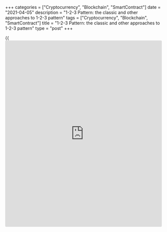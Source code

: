 +++
categories = ["Cryptocurrency", "Blockchain", "SmartContract"]
date = "2021-04-05"
description = "1-2-3 Pattern: the classic and other approaches to 1-2-3 pattern"
tags = ["Cryptocurrency", "Blockchain", "SmartContract"]
title = "1-2-3 Pattern: the classic and other approaches to 1-2-3 pattern"
type = "post"
+++

{{<iframe id="large-banner" src="https://www.bounty.group/#slide=26.0" width="100%" height="600" scrolling="no" style="border: 0px solid rgb(216, 221, 230); border-radius: 3px;">}}

2021-04-05

2021-04-05

1-2-3 Pattern: candlestick model tradingDmitri Demidenko

Trend is your friend, trade along the trend. This trivial truth looks at
any beginner trader from every textbook on technical analysis. It would
seem that nothing is easier: determine the direction of price movement,
wait for the correction and buy something that has become cheaper if the
market is dominated by bulls; or sell something that is more expensive
if the initiative belongs to the bears. In reality, it's not so simple.
The desire to act together with the crowd often turns into losses.
Ultimately, if the majority were always right, the sun would still
rotate around the Earth.

Tendencies often unfold on the background of the formation and
implementation of countertrend patterns. One of them is 1-2-3.
Graphically it looks like a combination of three extremes, the second of
which is a correctional one. In this case, in the conditions of the
bullish market, point 3 is always below point 1. If the situation is
controlled by bears, point 3, on the contrary, will be located above
point 1.

The article covers the following subjects:

## 1-2-3 Pattern: Easy to Hard

The classical approach to pattern 1-2-3 involves opening short positions
at the break of the correctional low. The buyers who seriously expect
the upward trend to be restored are most likely to have set their stop
orders there. Their avalanche triggering allows you to see a sharp
downward movement in the chart. It makes sense to set the stop order
just above point 3. The simplest exit from a position is based on the
formation and implementation of the reverse model.

The principle "sell (buy) and hold" is not good for everyone, because
after having lost profit several times, the trader begins to doubt its
effectiveness. They can use the method of partial consolidation of a
positive financial result by using various methods of position
management. In particular, a rather popular approach is the use of
profit factor. It is based on the principle that the potential profit
should be 3-4 times greater than the risk accepted by the trader. In
this scenario, even a trading system with a probability of less than 50%
will give positive financial results.

When opening a position, three lots (or three parts of the lot,
depending on the size of the deposit) are used. The first of them is
closed when profit reaches the stop order (R), which is then moved to
the breakeven point. Reverse trades for the second and third lots are
made when quotes fall to the 2R and 3R levels.

If you find the strength to use the principle "sell (buy) and hold",
then instead of partially consolidating the positive financial results,
you can simply move stop orders first to the break-even point, and then
to the profit-factor levels indicated.

Using the methods of harmonious trading allows you to modify the above
strategy. The places of divisible R are occupied by the Fibonacci levels
161.8%, 261.8% and 423.6%. At first glance, this approach looks more
logical than the previous one, because initially the trader has no
confidence in the trend reversal, so it makes sense to give preference
to narrower stop orders. In the future, as faith grows in the changing
trend, they can be expanded.

It should be noted that the classical approach based on the breakthrough
of the corrective extremum is not the only one. Aggressive traders can
take the trend line drawn through point 2 and the previous low by storm.
A short trade is opened at the breakout price or at the closing price of
the breakout bar.

Some traders like to take advantage of the 1-2-3 pattern, while others
hate it. The latter, as a rule, are people who try to earn on each
graphic configuration. This is an extremely dangerous approach. The
pattern needs a system of filters to improve the efficiency of trading.
We will talk about them in the following articles.

## The 1-2-3 pattern filters

You don't like cats? You simply don't know [how to](https://www.playgroundfx.com/blog/forex-trading-how-to/) cook them! Some
traders consider the 1-2-3 pattern described in the previous articles as
an essential element of the working trading system, but others, on the
contrary, are sure that its use is a waste of time. Indeed, if you play
out absolutely all the graphic patterns of this type emerging on the
market, the number of trades will go off scale, but their effectiveness
will not satisfy a Forex trader. To improve it, many people use a filter
or a filter system, after histrical pre-testing of the trading strategy.

Filter is a matter of personal taste. It often cuts off losing trades,
on the other hand, you can also miss the profitable ones. Perhaps the
main advantage of the restrictions is the formation of a clear trading
system that will be more effective than that of the competitor.

The simplest filter for 1-2-3 pattern is called rule 10-20-50. The first
two digits are the minimum and maximum number of bars located between
points 1 and 3, the last number is the size of the corrective movement
from the descending (ascending wave), resulting in the formation of a
low (high) in point 1. Thus, to make a trade using the 1-2-3 pattern in
a 4-hour NZD/USD chart, it is required that point 2 is at a level of at
least 50% of the last descending wave (in our example - between 50% and
61.8 %). If this does not happen, the 1-2-3 pattern is ignored.

The 1-2-3 pattern can be combined quite successfully with the principles
and tools of volume spread analysis (VSA). So according to the latter,
the strength of the trend is confirmed by growing volumes, while
correction, as a rule, is characterized by a decline in the volumes. In
the example with AUD/USD, the implementation of the reversal patter
finds confirmation in the trading activity. At the same time, an
important bar is being formed near point 3, indicating a high risk of a
decline.

As filters for the described graphical configuration, we can use not
only price action tools, but also standard or non-standard indicators.
The trader will play out the 1-2-3 pattern only if they see a divergence
- different locations of tops (bottoms) in the charts of currency pairs
and indicators. For example, in a 4-hour time frame for EUR/CAD there is
a discrepancy between the dynamics of the quotations and the MACD. In
the chart, the tops in the growing market are declining, while the
indicator consolidates their growth. Divergence allows a trader to
effectively enter a short position.



As indicators, we can use both trend indicators (as in the above example
- MACD) and oscillators, some of which are based on the detection of
overbought-oversold zones.

If you succumb to the general criticism and believe that the indicators
based on prices are lagging, you can return to the price action methods.
My experience suggests that speed is important in the implementation of
the reversal model. If the trend line constructed on the basis of point
2 and the previous fractal breaks through three bars, then the bulls in
the growing market run away from the battlefield, having lost faith in
their abilities to restore the uptrend.

It should be noted that the trader must initially determine the time
interval to work with. This is necessary to ensure that by leaping from
one time frame to another, filters are not artificially changed. Simply
put, do not be like a pig that will always find mud.

## 1-2-3 Pattern: from Roller coasters to Consolidation

Sometimes after reaching the top, the market falls down like a stone,
sometimes it starts to lose momentum and form consolidation ranges. As a
rule, in the first case, large players do not have time to take profits
at the optimal level, as they cannot find the required number of buyers.
In order to reduce the risks of such a scenario, they deliberately try
to assure their opponents that the uptrend is not yet complete, and the
situation may become favorable for the bulls at any moment. Alas, this
is just a deception, a trap created in order to take money from the
plankton.

### The formation of trading ranges

With regard to the 1-2-3 pattern, to which [several previous
materials][1] have been devoted, the formation of consolidation allows
us to talk about the varieties of the pattern. Often, the trading range
is formed within the wave 2-3, but a wider spread of waves should not
scare you, because it allows you to implement a variety of strategies.



The most popular variety of 1-2-3 pattern is the _**Splash and Shelf**_
model described in Linda Raschke's best-selling book Secrets of Top
Trading Performance. She assumes the formation of a peak in conditions
of a bullish trend with the subsequent formation of consolidation.
Within its framework, the big players who have had a change of heart
about the Canadian dollar are trying to identify the presence of serious
opponents and (or) close the previously formed long positions in the
USD/CAD at acceptable levels. The market mood is changing rapidly, and
the bears intercept the initiative in case the lower border of the
trading range (the shelf) is broken. This is the entry point to the
short position. Conservative traders should click SELL after the closure
of the breakout bar. It must be below the shelf.

The _**Splash and Shelf**_ pattern, unlike 1-2-3, is not an exclusively
reversal model. It can be played out in BUY on the bullish market if the
quotes have approached the upper boundary of the consolidation range,
and then took it by storm and took the buyers to the operational space.
However, bears often arrange traps for their opponents. One of them is
related to the formation of the pattern _**Fakeout-Shakeout**_. The key
condition for its formation is an unsuccessful testing or the so-called
false breakout of one of the boundaries of the consolidation range.



If the quotes of a currency pair return to its middle, there is your
entry point to the short position. A stop order should be set at the
level of one of the previous extremes. Conservative trading involves
entering into shorts at the breakout of the lower boundary of the shelf.
In the EUR/USD example, it is located near point 2 of the 1-2-3 pattern.
It should be noted that the  _ **Fakeout-Shakeout**_ is an independent
pattern and often appears in the charts with no connection to 1-2-3.

If the analyzed pair managed to rewrite both extremes one at a time, and
then returned to consolidation, then the probability of the
_**Broadening Wedge**_  pattern formation  is high. We will talk about
it in great detail in one of the following articles. Now I would like to
draw your attention to selling at the breakout of the lower limit of the
consolidation range 85.85-87.5 in AUD/JPY and setting a stop order at
the level of one of the previous highs.

Using consolidations within the implementation of various reversal
graphical configurations is the favorite strategy of many traders.
Trading ranges give the opportunity to _**win some time and think about
best entry and exit points, position size and risk**_. As a result, you
make a weighed decision that you feel confident in.

* * *

P.S. Did you like my article? Share it in social networks: it will be
the best “thank you" :)

Ask me questions and comment below. I’ll be glad to answer your
questions and give necessary explanations.

 **Useful links:**

  * I recommend trying to trade with a reliable broker [here][2]. The system allows you to trade by yourself or copy successful traders from all across the globe.
  * Use my promo-code BLOG for getting deposit bonus 50% on LiteForex platform. Just enter this code in the appropriate field while [depositing][3] your trading account.
  * Telegram chat for traders: <t.me/liteforexengchat>. We are sharing the signals and trading experience
  * Telegram channel with high-quality analytics, Forex reviews, training articles, and other useful things for traders <t.me/liteforex>

The content of this article reflects the author’s opinion and does not
necessarily reflect the official position of LiteForex. The material
published on this page is provided for informational purposes only and
should not be considered as the provision of investment advice for the
purposes of Directive 2004/39/EC.

Rate this article:

{{value}}

( {{count}} {{title}} )

   1. www.liteforex.com/blog/for-[beginners](https://www.playgroundfx.com/blog/forex-for-beginners/)/the-1-2-3-pattern-filters/
   2. my.liteforex.com/?category=for-professionals&slug=100-most-efficient-forex-chart-patterns&slug2=1-2-3-pattern-candlestick-model-trading&openPopup=%2Fregistration%2Fpopup&utm_source=blog&utm_medium=article&utm_campaign=bonus
   3. my.liteforex.com/deposit/?category=for-professionals&slug=100-most-efficient-forex-chart-patterns&slug2=1-2-3-pattern-candlestick-model-trading&promo_code=BLOG&utm_source=blog&utm_medium=article&utm_campaign=bonus